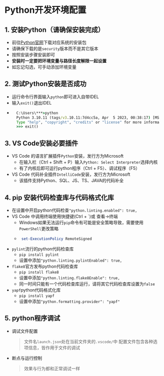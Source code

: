 # Python开发环境配置
## 1. 安装Python（请确保安装完成）
* 前往[Python官网](https://www.python.org/)下载对应系统的安装包
* 请确保下载的是`security`版本而不是其它版本
* 按照安装步骤安装即可
* **安装时一定要把环境变量与路径长度解限一起设置**
* 如忘记勾选，可手动添加环境变量
## 2. 测试Python安装是否成功
* 运行命令行界面输入`python`即可进入自带IDEL
* 输入`exit()`退出IDEL
* ```cmd
    C:\Users\***>python
    Python 3.10.11 (tags/v3.10.11:7d4cc5a, Apr  5 2023, 00:38:17) [MSC v.1929 64 bit (AMD64)] on win32
    Type "help", "copyright", "credits" or "license" for more information.
    >>> exit()
    ```
## 3. VS Code安装必要插件
* VS Code 的语言扩展插件`Python`安装，发行方为Microsoft
   * 在输入栏（Ctrl + Shift + P）输入`Python: Select Interpreter`选择内核
   * 有了内核后即可运行python程序（Ctrl + F5）、调试程序（F5）
* VS Code 代码补全插件`IntelliCode`安装，发行方为Microsoft
   * 该插件支持Python、SQL、JS、TS、JAVA的代码补全
## 4. pip 安装代码检查库与代码格式化库
* 在设置中开启python代码检查`"python.linting.enabled": true,`
* VS Code 中调用终端使用快捷键(Ctrl + \`)或 查看->终端
   * Windows如果无法运行`pip`命令有可能是安全策略导致，需要使用`PowerShell`更改策略
   * ```powershell
      set-ExecutionPolicy RemoteSigned
      ```
* `pylint`流行的python代码检查库
   * `pip install pylint`
   * 设置中添加`"python.linting.pylintEnabled": true,`
* `flake8`官方发布python代码检查库
   * `pip install flake8`
   * 设置中添加`"python.linting.flake8Enable": true,`
   * 同一时间只能有一个代码检查库运行，请将其它代码检查库设置为`false`
* `yapf`python代码格式化库
   * `pip install yapf`
   * 设置中添加`"python.formatting.provider": "yapf"`
## 5. python程序调试
* 调试文件配置
  > 文件名`launch.json`处在当前文件夹的`.vscode/`中
  > 配置文件包含各种选项信息，皆作用于文件的调试
* 断点与运行控制
  > 效果与行为都和正常调试一样